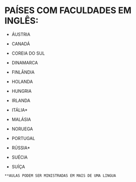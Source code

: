# PAÍSES COM FACULDADES EM INGLÊS:

- ÁUSTRIA

- CANADÁ

- COREIA DO SUL

- DINAMARCA

- FINLÂNDIA

- HOLANDA

- HUNGRIA

- IRLANDA

- ITÁLIA*

- MALÁSIA

- NORUEGA

- PORTUGAL

- RÚSSIA*

- SUÉCIA

- SUÍÇA

```sh
**AULAS PODEM SER MINISTRADAS EM MAIS DE UMA LINGUA
```

